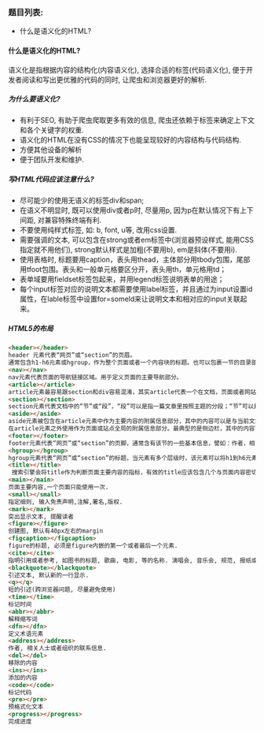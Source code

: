 ### 题目列表:

- 什么是语义化的HTML?



#### 什么是语义化的HTML?

语义化是指根据内容的结构化(内容语义化), 选择合适的标签(代码语义化), 便于开发者阅读和写出更优雅的代码的同时, 让爬虫和浏览器更好的解析.

##### 为什么要语义化?

- 有利于SEO, 有助于爬虫爬取更多有效的信息, 爬虫还依赖于标签来确定上下文和各个关键字的权重.
- 语义化的HTML在没有CSS的情况下也能呈现较好的内容结构与代码结构.
- 方便其他设备的解析
- 便于团队开发和维护.

##### 写HTML代码应该注意什么?

- 尽可能少的使用无语义的标签div和span;
- 在语义不明显时, 既可以使用div或者p时, 尽量用p, 因为p在默认情况下有上下间距, 对兼容特殊终端有利.
- 不要使用纯样式标签, 如: b, font, u等, 改用css设置.
- 需要强调的文本, 可以包含在strong或者em标签中(浏览器预设样式, 能用CSS指定就不用他们), strong默认样式是加粗(不要用b), em是斜体(不要用i).
- 使用表格时, 标题要用caption，表头用thead，主体部分用tbody包围，尾部用tfoot包围。表头和一般单元格要区分开，表头用th，单元格用td；
- 表单域要用fieldset标签包起来，并用legend标签说明表单的用途；
- 每个input标签对应的说明文本都需要使用label标签，并且通过为input设置id属性，在lable标签中设置for=someld来让说明文本和相对应的input关联起来。

##### HTML5的布局

```html
<header></header>
header 元素代表“网页”或“section”的页眉。
通常包含h1-h6元素或hgroup，作为整个页面或者一个内容块的标题。也可以包裹一节的目录部分，一个搜索框，一个nav，或者任何相关logo。
<nav></nav>
nav元素代表页面的导航链接区域。用于定义页面的主要导航部分。
<article></article>
article元素最容易跟section和div容易混淆，其实article代表一个在文档，页面或者网站中自成一体的内容，其目的是为了让开发者独立开发或重用。譬如论坛的帖子，博客上的文章，一篇用户的评论，一个互动的widget小工具。（特殊的section）
<section></section>
section元素代表文档中的“节”或“段”，“段”可以是指一篇文章里按照主题的分段；“节”可以是指一个页面里的分组。
<aside></aside>
aside元素被包含在article元素中作为主要内容的附属信息部分，其中的内容可以是与当前文章有关的相关资料、标签、名次解释等。（特殊的section）
在article元素之外使用作为页面或站点全局的附属信息部分。最典型的是侧边栏，其中的内容可以是日志串连，其他组的导航，甚至广告，这些内容相关的页面。
<footer></footer>
footer元素代表“网页”或“section”的页脚，通常含有该节的一些基本信息，譬如：作者，相关文档链接，版权资料。如果footer元素包含了整个节，那么它们就代表附录，索引，提拔，许可协议，标签，类别等一些其他类似信息。
<hgroup></hgroup>
hgroup元素代表“网页”或“section”的标题，当元素有多个层级时，该元素可以将h1到h6元素放在其内，譬如文章的主标题和副标题的组合
<title></title>
 搜索引擎会将title作为判断页面主要内容的指标，有效的title应该包含几个与页面内容密切相关的关键字，建议将title核心内容放在前60个字符中。
<main></main>
页面主要内容,一个页面只能使用一次.
<small></small>
指定细则, 输入免责声明,注解,署名,版权.
<mark></mark>
突出显示文本, 提醒读者
<figure></figure>
创建图, 默认有40px左右的margin
<figcaption></figcaption>
figure的标题, 必须是figure内嵌的第一个或者最后一个元素.
<cite></cite>
指明引用或者参考, 如图书的标题, 歌曲, 电影, 等的名称. 演唱会, 音乐会, 规范, 报纸或法律文件.
<blackquote></blackquote>
引述文本, 默认新的一行显示.
<q></q>
短的引述(跨浏览器问题, 尽量避免使用)
<time></time>
标记时间
<abbr></abbr>
解释缩写词
<dfn></dfn>
定义术语元素
<address></address>
作者, 相关人士或者组织的联系信息.
<del></del>
移除的内容
<ins></ins>
添加的内容
<code></code>
标记代码
<pre></pre>
预格式化文本
<progress></progress>
完成进度

```





